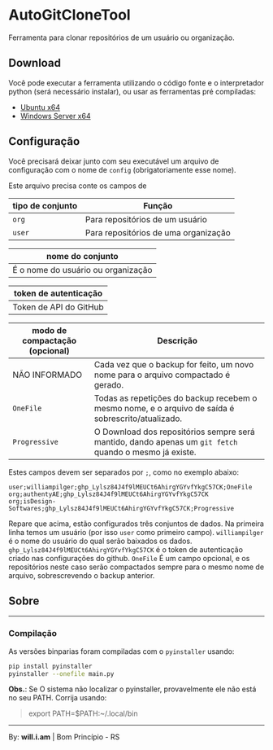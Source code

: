 # AutoGitCloneTool

Ferramenta para clonar repositórios de um usuário ou organização.

## Download

Você pode executar a ferramenta utilizando o código fonte e o interpretador python (será necessário instalar),
ou usar as ferramentas pré compiladas:

- [Ubuntu x64](https://github.com/williampilger/AutoGitCloneTool/raw/main/dist/GetAllRepos)
- [Windows Server x64](https://github.com/williampilger/AutoGitCloneTool/raw/main/dist/GetAllRepos.exe)

## Configuração

Você precisará deixar junto com seu executável um arquivo de configuração com o nome de `config` (obrigatoriamente esse nome).

Este arquivo precisa conte os campos de 

| **tipo de conjunto** | Função |
| --- | --- |
| `org` | Para repositórios de um usuário |
| `user` | Para repositórios de uma organização |

| **nome do conjunto** |
| --- |
| É o nome do usuário ou organização |

| **token de autenticação** |
| --- |
| Token de API do GitHub |

| **modo de compactação** (opcional) | Descrição |
| --- | --- |
| NÃO INFORMADO | Cada vez que o backup for feito, um novo nome para o arquivo compactado é gerado. |
| `OneFile` | Todas as repetições do backup recebem o mesmo nome, e o arquivo de saída é sobrescrito/atualizado. |
| `Progressive` | O Download dos repositórios sempre será mantido, dando apenas um `git fetch` quando o mesmo já existe. | 

Estes campos devem ser separados por `;`, como no exemplo abaixo:

```
user;williampilger;ghp_Lylsz84J4f9lMEUCt6AhirgYGYvfYkgC57CK;OneFile
org;authentyAE;ghp_Lylsz84J4f9lMEUCt6AhirgYGYvfYkgC57CK
org;isDesign-Softwares;ghp_Lylsz84J4f9lMEUCt6AhirgYGYvfYkgC57CK;Progressive
```

Repare que acima, estão configurados três conjuntos de dados.
Na primeira linha temos um usuário (por isso `user` como primeiro campo).
`williampilger` é o nome do usuário do qual serão baixados os dados.
`ghp_Lylsz84J4f9lMEUCt6AhirgYGYvfYkgC57CK` é o token de autenticação criado nas configurações do github.
`OneFile` É um campo opcional, e os repositórios neste caso serão compactados sempre para o mesmo nome de arquivo, sobrescrevendo o backup anterior.


## Sobre

----------
### Compilação

As versões binparias foram compiladas com o `pyinstaller` usando:
```sh
pip install pyinstaller
pyinstaller --onefile main.py
```

**Obs.**: Se O sistema não localizar o pyinstaller, provavelmente ele não está no seu PATH.
Corrija usando:

> export PATH=$PATH:~/.local/bin

----------

By: **will.i.am** | Bom Princípio - RS
